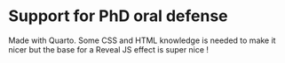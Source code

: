# Support for PhD oral defense 

Made with Quarto. Some CSS and HTML knowledge is needed to make it nicer but the base for a Reveal JS effect is super nice !
